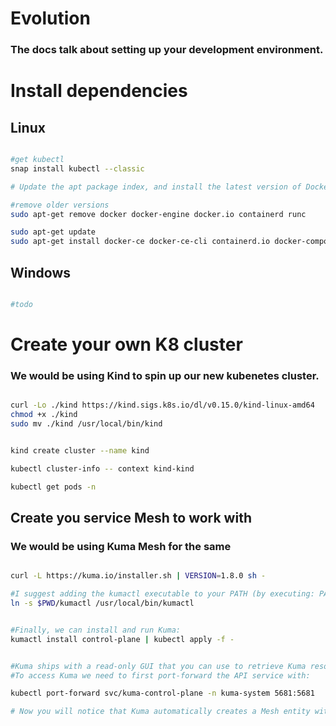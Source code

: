 
# Evolution

### The docs talk about setting up your development environment.


# Install dependencies

## Linux

```sh

#get kubectl
snap install kubectl --classic

# Update the apt package index, and install the latest version of Docker Engine, containerd, and Docker Compose, or go to the next step to install a specific version

#remove older versions
sudo apt-get remove docker docker-engine docker.io containerd runc

sudo apt-get update
sudo apt-get install docker-ce docker-ce-cli containerd.io docker-compose-plugin

```

## Windows

```sh

#todo

```

# Create your own K8 cluster
### We would be using Kind to spin up our new kubenetes cluster.


```sh

curl -Lo ./kind https://kind.sigs.k8s.io/dl/v0.15.0/kind-linux-amd64
chmod +x ./kind
sudo mv ./kind /usr/local/bin/kind


kind create cluster --name kind

kubectl cluster-info -- context kind-kind

kubectl get pods -n 
```


## Create you service Mesh to work with 

### We would be using Kuma Mesh for the same

```sh

curl -L https://kuma.io/installer.sh | VERSION=1.8.0 sh -

#I suggest adding the kumactl executable to your PATH (by executing: PATH=$(pwd):$PATH) so that it's always available in every working directory. 
ln -s $PWD/kumactl /usr/local/bin/kumactl


#Finally, we can install and run Kuma:
kumactl install control-plane | kubectl apply -f -


#Kuma ships with a read-only GUI that you can use to retrieve Kuma resources. By default the GUI listens on the API port and defaults to :5681/gui.
#To access Kuma we need to first port-forward the API service with:

kubectl port-forward svc/kuma-control-plane -n kuma-system 5681:5681

# Now you will notice that Kuma automatically creates a Mesh entity with name default

```
